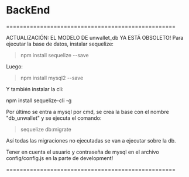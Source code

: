 # BackEnd

==================================================

ACTUALIZACIÓN: EL MODELO DE unwallet_db YA ESTÁ OBSOLETO!
Para ejecutar la base de datos, instalar sequelize:

> npm install sequelize --save

Luego:

> npm install mysql2 --save

Y también instalar la cli:

npm install sequelize-cli -g

Por último se entra a mysql por cmd, se crea la base
con el nombre "db_unwallet" y se ejecuta el comando:

>sequelize db:migrate

Así todas las migraciones no ejecutadas se van a 
ejecutar sobre la db. 

Tener en cuenta el usuario y contraseña de mysql 
en el archivo config/config.js en la parte de 
development!

==================================================